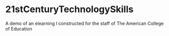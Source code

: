 # 21stCenturyTechnologySkills
 A demo of an elearning I constructed for the staff of The American College of Education
